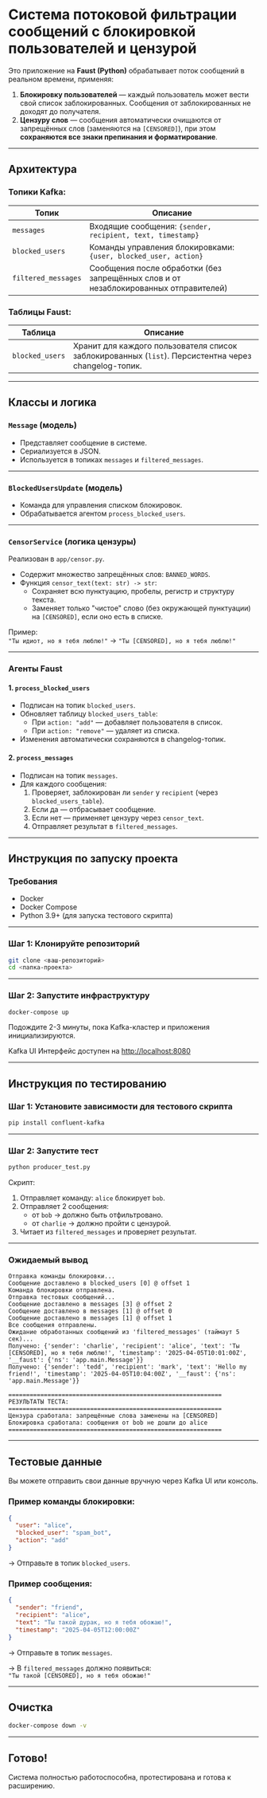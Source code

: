 
# Система потоковой фильтрации сообщений с блокировкой пользователей и цензурой

Это приложение на **Faust (Python)** обрабатывает поток сообщений в реальном времени, применяя:

1. **Блокировку пользователей** — каждый пользователь может вести свой список заблокированных. Сообщения от заблокированных не доходят до получателя.
2. **Цензуру слов** — сообщения автоматически очищаются от запрещённых слов (заменяются на `[CENSORED]`), при этом **сохраняются все знаки препинания и форматирование**.

---

## Архитектура

### Топики Kafka:

| Топик                  | Описание |
|------------------------|----------|
| `messages`             | Входящие сообщения: `{sender, recipient, text, timestamp}` |
| `blocked_users`        | Команды управления блокировками: `{user, blocked_user, action}` |
| `filtered_messages`    | Сообщения после обработки (без запрещённых слов и от незаблокированных отправителей) |

### Таблицы Faust:

| Таблица             | Описание |
|---------------------|----------|
| `blocked_users`     | Хранит для каждого пользователя список заблокированных (`list`). Персистентна через changelog-топик. |

---

## Классы и логика

### `Message` (модель)

- Представляет сообщение в системе.
- Сериализуется в JSON.
- Используется в топиках `messages` и `filtered_messages`.

---

### `BlockedUsersUpdate` (модель)

- Команда для управления списком блокировок.
- Обрабатывается агентом `process_blocked_users`.

---

### `CensorService` (логика цензуры)

Реализован в `app/censor.py`.

- Содержит множество запрещённых слов: `BANNED_WORDS`.
- Функция `censor_text(text: str) -> str`:
  - Сохраняет всю пунктуацию, пробелы, регистр и структуру текста.
  - Заменяет только "чистое" слово (без окружающей пунктуации) на `[CENSORED]`, если оно есть в списке.

Пример:  
`"Ты идиот, но я тебя люблю!"` → `"Ты [CENSORED], но я тебя люблю!"`

---

### Агенты Faust

#### 1. `process_blocked_users`

- Подписан на топик `blocked_users`.
- Обновляет таблицу `blocked_users_table`:
  - При `action: "add"` — добавляет пользователя в список.
  - При `action: "remove"` — удаляет из списка.
- Изменения автоматически сохраняются в changelog-топик.

#### 2. `process_messages`

- Подписан на топик `messages`.
- Для каждого сообщения:
  1. Проверяет, заблокирован ли `sender` у `recipient` (через `blocked_users_table`).
  2. Если да — отбрасывает сообщение.
  3. Если нет — применяет цензуру через `censor_text`.
  4. Отправляет результат в `filtered_messages`.

---

## Инструкция по запуску проекта

### Требования

- Docker
- Docker Compose
- Python 3.9+ (для запуска тестового скрипта)

---

### Шаг 1: Клонируйте репозиторий

```bash
git clone <ваш-репозиторий>
cd <папка-проекта>
```

---

### Шаг 2: Запустите инфраструктуру

```bash
docker-compose up
```

Подождите 2-3 минуты, пока Kafka-кластер и приложения инициализируются.

Kafka UI Интерфейс доступен на [http://localhost:8080](http://localhost:8080)

---

## Инструкция по тестированию

### Шаг 1: Установите зависимости для тестового скрипта

```bash
pip install confluent-kafka
```

---

### Шаг 2: Запустите тест

```bash
python producer_test.py
```

Скрипт:

1. Отправляет команду: `alice` блокирует `bob`.
2. Отправляет 2 сообщения:
   - от `bob` → должно быть отфильтровано.
   - от `charlie` → должно пройти с цензурой.
3. Читает из `filtered_messages` и проверяет результат.

---

### Ожидаемый вывод

```
Отправка команды блокировки...
Сообщение доставлено в blocked_users [0] @ offset 1
Команда блокировки отправлена.
Отправка тестовых сообщений...
Сообщение доставлено в messages [3] @ offset 2
Сообщение доставлено в messages [1] @ offset 0
Сообщение доставлено в messages [1] @ offset 1
Все сообщения отправлены.
Ожидание обработанных сообщений из 'filtered_messages' (таймаут 5 сек)...
Получено: {'sender': 'charlie', 'recipient': 'alice', 'text': 'Ты [CENSORED], но я тебя люблю!', 'timestamp': '2025-04-05T10:01:00Z', '__faust': {'ns': 'app.main.Message'}}
Получено: {'sender': 'tedd', 'recipient': 'mark', 'text': 'Hello my friend!', 'timestamp': '2025-04-05T10:04:00Z', '__faust': {'ns': 'app.main.Message'}}

============================================================
РЕЗУЛЬТАТЫ ТЕСТА:
============================================================
Цензура сработала: запрещённые слова заменены на [CENSORED]
Блокировка сработала: сообщения от bob не дошли до alice
============================================================
```

---

## Тестовые данные

Вы можете отправить свои данные вручную через Kafka UI или консоль.

### Пример команды блокировки:

```json
{
  "user": "alice",
  "blocked_user": "spam_bot",
  "action": "add"
}
```

→ Отправьте в топик `blocked_users`.

### Пример сообщения:

```json
{
  "sender": "friend",
  "recipient": "alice",
  "text": "Ты такой дурак, но я тебя обожаю!",
  "timestamp": "2025-04-05T12:00:00Z"
}
```

→ Отправьте в топик `messages`.

→ В `filtered_messages` должно появиться:  
`"Ты такой [CENSORED], но я тебя обожаю!"`

---

## Очистка

```bash
docker-compose down -v
```

---

## Готово!

Система полностью работоспособна, протестирована и готова к расширению.
